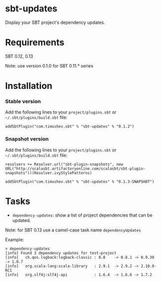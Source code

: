 sbt-updates
==================
Display your SBT project's dependency updates.

Requirements
==============
SBT 0.12, 0.13

Note: use version 0.1.0 for SBT 0.11.* series

Installation
============
### Stable version
Add the following lines to your `project/plugins.sbt` or `~/.sbt/plugins/build.sbt` file:
```
addSbtPlugin("com.timushev.sbt" % "sbt-updates" % "0.1.2")
```

### Snapshot version
Add the following lines to your `project/plugins.sbt` or `~/.sbt/plugins/build.sbt` file:
```
resolvers += Resolver.url("sbt-plugin-snapshots", new URL("http://scalasbt.artifactoryonline.com/scalasbt/sbt-plugin-snapshots"))(Resolver.ivyStylePatterns)

addSbtPlugin("com.timushev.sbt" % "sbt-updates" % "0.1.3-SNAPSHOT")
```

Tasks
=====
* `dependency-updates`: show a list of project dependencies that can be updated.

Note: for SBT 0.13 use a camel-case task name `dependencyUpdates`

Example:
```
> dependency-updates
[info] Found 3 dependency updates for test-project
[info]   ch.qos.logback:logback-classic : 0.8    -> 0.8.1 -> 0.9.30     -> 1.0.7
[info]   org.scala-lang:scala-library   : 2.9.1  -> 2.9.2 -> 2.10.0-RC1
[info]   org.slf4j:slf4j-api            : 1.6.4  -> 1.6.6 -> 1.7.2
```
